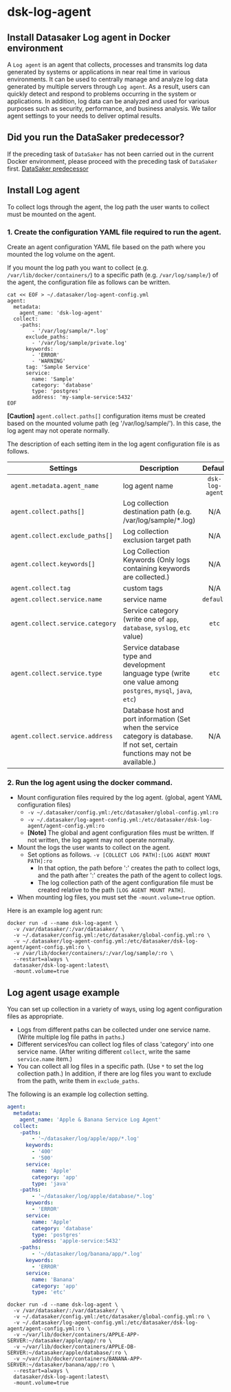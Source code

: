# dsk-log-agent

## Install Datasaker Log agent in Docker environment

A `Log agent` is an agent that collects, processes and transmits log data generated by systems or applications in near real time in various environments. It can be used to centrally manage and analyze log data generated by multiple servers through `Log agent`. As a result, users can quickly detect and respond to problems occurring in the system or applications. In addition, log data can be analyzed and used for various purposes such as security, performance, and business analysis. We tailor agent settings to your needs to deliver optimal results.

## Did you run the DataSaker predecessor?

If the preceding task of `DataSaker` has not been carried out in the current Docker environment, please proceed with the preceding task of `DataSaker` first. [DataSaker predecessor](dsk-log-agent/en/$%7BPREPARATION\_MANUAL\_KR%7D/)

## Install Log agent

To collect logs through the agent, the log path the user wants to collect must be mounted on the agent.

### 1. Create the configuration YAML file required to run the agent.

Create an agent configuration YAML file based on the path where you mounted the log volume on the agent.

If you mount the log path you want to collect (e.g. `/var/lib/docker/containers/`) to a specific path (e.g. `/var/log/sample/`) of the agent, the configuration file as follows can be written.

```shell
cat << EOF > ~/.datasaker/log-agent-config.yml
agent:
  metadata:
    agent_name: 'dsk-log-agent'
  collect:
    -paths:
        - '/var/log/sample/*.log'
      exclude_paths:
        - '/var/log/sample/private.log'
      keywords:
        - 'ERROR'
        - 'WARNING'
      tag: 'Sample Service'
      service:
        name: 'Sample'
        category: 'database'
        type: 'postgres'
        address: 'my-sample-service:5432'
EOF
```

**\[Caution]** `agent.collect.paths[]` configuration items must be created based on the mounted volume path (eg '/var/log/sample/'). In this case, the log agent may not operate normally.

The description of each setting item in the log agent configuration file is as follows.

| **Settings** | **Description** | **Default** | **Necessary** |
| -------------------------------- | --------------------------------------------------------------------------------------- | :-------------: | :----------: |
| `agent.metadata.agent_name` | log agent name | `dsk-log-agent` | |
| `agent.collect.paths[]` | Log collection destination path (e.g. /var/log/sample/\*.log) | N/A | **✓** |
| `agent.collect.exclude_paths[]` | Log collection exclusion target path | N/A | |
| `agent.collect.keywords[]` | Log Collection Keywords (Only logs containing keywords are collected.) | N/A | |
| `agent.collect.tag` | custom tags | N/A | |
| `agent.collect.service.name` | service name | `default` | |
| `agent.collect.service.category` | Service category (write one of `app`, `database`, `syslog`, `etc` value) | `etc` | |
| `agent.collect.service.type` | Service database type and development language type (write one value among `postgres`, `mysql`, `java`, `etc`) | `etc` | |
| `agent.collect.service.address` | Database host and port information (Set when the service category is database. If not set, certain functions may not be available.) | N/A | ⚠️ |

### 2. Run the log agent using the docker command.

* Mount configuration files required by the log agent. (global, agent YAML configuration files)
  * `-v ~/.datasaker/config.yml:/etc/datasaker/global-config.yml:ro`
  * `-v ~/.datasaker/log-agent-config.yml:/etc/datasaker/dsk-log-agent/agent-config.yml:ro`
  * **\[Note]** The global and agent configuration files must be written. If not written, the log agent may not operate normally.
* Mount the logs the user wants to collect on the agent.
  * Set options as follows. `-v [COLLECT LOG PATH]:[LOG AGENT MOUNT PATH]:ro`
    * In that option, the path before ':' creates the path to collect logs, and the path after ':' creates the path of the agent to collect logs.
    * The log collection path of the agent configuration file must be created relative to the path `[LOG AGENT MOUNT PATH]`.
* When mounting log files, you must set the `-mount.volume=true` option.

Here is an example log agent run:

```shell
docker run -d --name dsk-log-agent \
  -v /var/datasaker/:/var/datasaker/ \
  -v ~/.datasaker/config.yml:/etc/datasaker/global-config.yml:ro \
  -v ~/.datasaker/log-agent-config.yml:/etc/datasaker/dsk-log-agent/agent-config.yml:ro \
  -v /var/lib/docker/containers/:/var/log/sample/:ro \
  --restart=always \
  datasaker/dsk-log-agent:latest\
  -mount.volume=true
```

## Log agent usage example

You can set up collection in a variety of ways, using log agent configuration files as appropriate.

* Logs from different paths can be collected under one service name. (Write multiple log file paths in `paths`.)
* Different servicesYou can collect log files of class 'category' into one service name. (After writing different `collect`, write the same `service.name` item.)
* You can collect all log files in a specific path. (Use `*` to set the log collection path.) In addition, if there are log files you want to exclude from the path, write them in `exclude_paths`.

The following is an example log collection setting.

```yaml
agent:
  metadata:
    agent_name: 'Apple & Banana Service Log Agent'
  collect:
    -paths:
        - '~/datasaker/log/apple/app/*.log'
      keywords:
        - '400'
        - '500'
      service:
        name: 'Apple'
        category: 'app'
        type: 'java'
    -paths:
        - '~/datasaker/log/apple/database/*.log'
      keywords:
        - 'ERROR'
      service:
        name: 'Apple'
        category: 'database'
        type: 'postgres'
        address: 'apple-service:5432'
    -paths:
        - '~/datasaker/log/banana/app/*.log'
      keywords:
        - 'ERROR'
      service:
        name: 'Banana'
        category: 'app'
        type: 'etc'
```

```shell
docker run -d --name dsk-log-agent \
  -v /var/datasaker/:/var/datasaker/ \
  -v ~/.datasaker/config.yml:/etc/datasaker/global-config.yml:ro \
  -v ~/.datasaker/log-agent-config.yml:/etc/datasaker/dsk-log-agent/agent-config.yml:ro \
  -v ~/var/lib/docker/containers/APPLE-APP-SERVER:~/datasaker/apple/app/:ro \
  -v ~/var/lib/docker/containers/APPLE-DB-SERVER:~/datasaker/apple/database/:ro \
  -v ~/var/lib/docker/containers/BANANA-APP-SERVER:~/datasaker/banana/app/:ro \
  --restart=always \
  datasaker/dsk-log-agent:latest\
  -mount.volume=true
```
